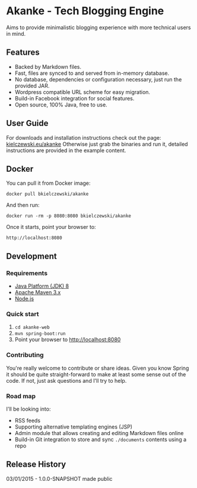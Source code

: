 Akanke - Tech Blogging Engine
=============================
Aims to provide minimalistic blogging experience with more technical users in mind.

Features
--------
* Backed by Markdown files.
* Fast, files are synced to and served from in-memory database.
* No database, dependencies or configuration necessary, just run the provided JAR.
* Wordpress compatible URL scheme for easy migration.
* Build-in Facebook integration for social features.
* Open source, 100% Java, free to use.

User Guide
----------
For downloads and installation instructions check out the page: [kielczewski.eu/akanke](http://kielczewski.eu/akanke)
Otherwise just grab the binaries and run it, detailed instructions are provided in the example content.

Docker
------
You can pull it from Docker image:

    docker pull bkielczewski/akanke

And then run:

    docker run -rm -p 8080:8080 bkielczewski/akanke

Once it starts, point your browser to:

    http://localhost:8080

Development
-----------

### Requirements
* [Java Platform (JDK) 8](http://www.oracle.com/technetwork/java/javase/downloads/index.html)
* [Apache Maven 3.x](http://maven.apache.org/)
* [Node.js](http://nodejs.org/download/)

### Quick start
1. `cd akanke-web`
2. `mvn spring-boot:run`
3. Point your browser to [http://localhost:8080](http://localhost:8080)

### Contributing
You're really welcome to contribute or share ideas. Given you know Spring it should be quite straight-forward to
make at least some sense out of the code. If not, just ask questions and I'll try to help.

### Road map
I'll be looking into:

* RSS feeds
* Supporting alternative templating engines (JSP)
* Admin module that allows creating and editing Markdown files online
* Build-in Git integration to store and sync `./documents` contents using a repo

Release History
---------------
03/01/2015 - 1.0.0-SNAPSHOT made public